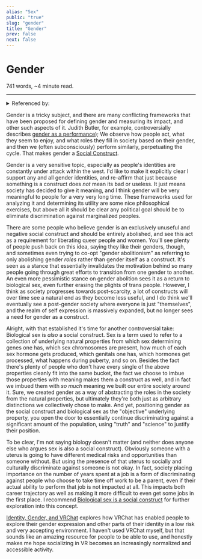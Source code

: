```yaml
---
alias: "Sex"
public: "true"
slug: "gender"
title: "Gender"
prev: false
next: false
---
```

<script setup>
import { data } from '../../git.data.ts';
import { useData } from 'vitepress';
const pageData = useData();
</script>
<h1 class="p-name">Gender</h1>
<p>741 words, ~4 minute read. <span v-html="data[`site/${pageData.page.value.relativePath}`]" /></p>
<hr/>

<details><summary>Referenced by:</summary><a href="/garden/gender-performativity/index.md">Gender Performativity</a><a href="/garden/trans-athletes-in-sports/index.md">Trans athletes in sports</a></details>

Gender is a tricky subject, and there are many conflicting frameworks that have been proposed for defining gender and measuring its impact, and other such aspects of it. Judith Butler, for example, controversially describes [gender as a performance](/garden/gender-performativity/index.md)); We observe how people act, what they seem to enjoy, and what roles they fill in society based on their gender, and then we (often subconsciously) perform similarly, perpetuating the cycle. That makes gender a [Social Construct](/garden/social-constructs/index.md).

Gender is a very sensitive topic, especially as people's identities are constantly under attack within the west. I'd like to make it explicitly clear I support any and all gender identities, and re-affirm that just because something is a construct does _not_ mean its bad or useless. It just means society has decided to give it meaning, and I think gender will be very meaningful to people for a very very long time. These frameworks used for analyzing it and determining its utility are some nice philosophical exercises, but above all it should be clear any political goal should be to eliminate discrimination against marginalized peoples.

There are some people who believe gender is an exclusively unuseful and negative social construct and should be entirely abolished, and see this act as a requirement for liberating queer people and women. You'll see plenty of people push back on this idea, saying they like their genders, though, and sometimes even trying to co-opt "gender abolitionism" as referring to only abolishing gender _roles_ rather than gender itself as a construct. It's seen as a stance that essentially invalidates the motivation behind so many people going through great efforts to transition from one gender to another. An even more pessimistic stance on gender abolition sees it as a return to biological sex, even further erasing the plights of trans people. However, I think as society progresses towards post-scarcity, a lot of constructs will over time see a natural end as they become less useful, and I do think we'll eventually see a post-gender society where everyone is just "themselves", and the realm of self expression is massively expanded, but no longer sees a need for gender as a construct.

Alright, with that established it's time for another controversial take: Biological sex is _also_ a social construct. Sex is a term used to refer to a collection of underlying natural properties from which sex determining genes one has, which sex chromosomes are present, how much of each sex hormone gets produced, which genitals one has, which hormones get processed, what happens during puberty, and so on. Besides the fact there's plenty of people who don't have every single of the above properties cleanly fit into the same bucket, the fact we choose to imbue those properties with meaning makes them a construct as well, and in fact we imbued them with _so much_ meaning we built our entire society around it. Sure, we created gender as a way of abstracting the roles in the society from the natural properties, but ultimately they're both just as arbitrary distinctions we collectively chose to make. And yet, positioning gender as the social construct and biological sex as the "objective" underlying property, you open the door to essentially continue discriminating against a significant amount of the population, using "truth" and "science" to justify their position.

To be clear, I'm not saying biology doesn't matter (and neither does anyone else who argues sex is also a social construct). Obviously someone with a uterus is going to have different medical risks and opportunities than someone without. But using the presence of that uterus to socially and culturally discriminate against someone is not okay. In fact, society placing importance on the number of years spent at a job is a form of discriminating against people who choose to take time off work to be a parent, even if their actual ability to perform that job is not impacted at all. This impacts both career trajectory as well as making it more difficult to even get some jobs in the first place. I recommend [Biological sex is a social construct](https://growinguptransgender.com/2018/11/01/biological-sex-is-a-social-construct/) for further exploration into this concept.

[Identity, Gender, and VRChat](thttps://youtu.be/5v_Dl7i4Bcw) explores how VRChat has enabled people to explore their gender expression and other parts of their identity in a low risk and very accepting environment. I haven't used VRChat myself, but that sounds like an amazing resource for people to be able to use, and honestly makes me hope socializing in VR becomes an increasingly normalized and accessible activity.